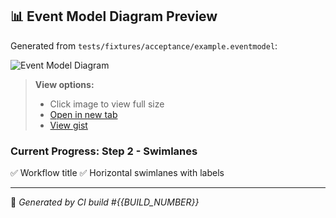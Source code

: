 <!-- DIAGRAM_START -->
## 📊 Event Model Diagram Preview

Generated from `tests/fixtures/acceptance/example.eventmodel`:

![Event Model Diagram]({{SVG_URL}})

> **View options:**
> - Click image to view full size
> - [Open in new tab]({{SVG_URL}})
> - [View gist](https://gist.github.com/{{GIST_ID}})

### Current Progress: Step 2 - Swimlanes
✅ Workflow title
✅ Horizontal swimlanes with labels

---
🤖 *Generated by CI build #{{BUILD_NUMBER}}*
<!-- DIAGRAM_END -->